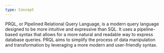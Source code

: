 ```yaml
---
type: Concept
---
```


PRQL, or Pipelined Relational Query Language, is a modern query language designed to be more intuitive and expressive than SQL. It uses a pipeline-based syntax that allows for a more natural and readable way to express database queries. PRQL aims to simplify the process of data manipulation and transformation by leveraging a more modern and user-friendly syntax.